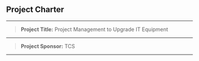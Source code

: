 ## Project Charter
<hr>

 

> **Project Title:** Project Management to Upgrade IT Equipment

 

<hr>

 

> **Project Sponsor:** TCS

 

<hr>
